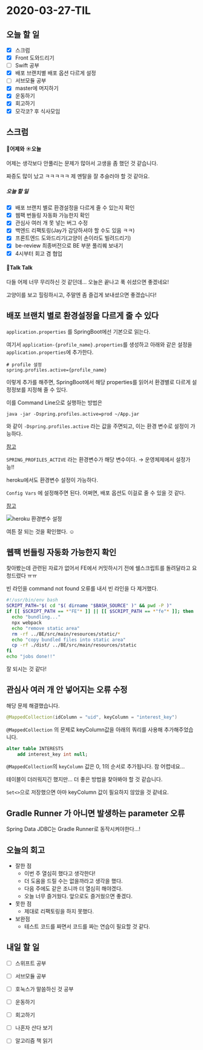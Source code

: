 # 2020-03-27-TIL

## 오늘 할 일

- [x] 스크럼
- [x] Front 도와드리기
- [ ] Swift 공부
- [x] 배포 브랜치별 배포 옵션 다르게 설정
- [ ] 서브모듈 공부
- [x] master에 머지하기
- [x] 운동하기
- [x] 회고하기
- [x] 모각코? 후 식사모임

## 스크럼

#### 🌝어제와 ☀️오늘

어제는 생각보다 안풀리는 문제가 많아서 고생을 좀 했던 것 같습니다.

짜증도 많이 났고 ㅋㅋㅋㅋㅋ 제 멘탈을 잘 추슬러야 할 것 같아요.

##### 오늘 할 일

- [x] 배포 브랜치 별로 환경설정을 다르게 줄 수 있는지 확인
- [x] 웹팩 번들링 자동화 가능한지 확인
- [x] 관심사 여러 개 못 넣는 버그 수정
- [x] 백엔드 리팩토링(Jay가 감당하셔야 할 수도 있음 ㅋㅋ)
- [x] 프론트엔드 도와드리기(고양이 손이라도 빌려드리기)
- [x] be-review 최종버전으로 BE 부분 풀리퀘 보내기
- [x] 4시부터 회고 겸 협업

#### 📢Talk Talk

다들 어제 너무 무리하신 것 같던데... 오늘은 끝나고 푹 쉬셨으면 좋겠네요!

고양이를 보고 힐링하시고, 주말엔 좀 즐겁게 보내셨으면 좋겠습니다!

## 배포 브랜치 별로 환경설정을 다르게 줄 수 있다

`application.properties` 를 SpringBoot에선 기본으로 읽는다.

여기서 `application-{profile_name}.properties`를 생성하고 아래와 같은 설정을 `application.properties`에 추가한다.

```properties
# profile 설정
spring.profiles.active={profile_name}
```

이렇게 추가를 해주면, SpringBoot에서 해당 properties를 읽어서 환경별로 다르게 설정정보를 지정해 줄 수 있다.

이를 Command Line으로 실행하는 방법은 

```shell
java -jar -Dspring.profiles.active=prod ~/App.jar
```

와 같이 `-Dspring.profiles.active` 라는 값을 주면되고, 이는 환경 변수로 설정이 가능하다.

[참고](https://stackoverflow.com/questions/38520638/how-to-set-spring-profile-from-system-variable)

`SPRING_PROFILES_ACTIVE` 라는 환경변수가 해당 변수이다. → 운영체제에서 설정가능!!

heroku에서도 환경변수 설정이 가능하다.

`Config Vars` 에 설정해주면 된다. 어쩌면, 배포 옵션도 이걸로 줄 수 있을 것 같다.

[참고](https://stackoverflow.com/questions/55984799/deploy-spring-boot-app-to-heroku-with-a-particular-application-properties-file/55985144)

![heroku 환경변수 설정](https://i.imgur.com/NKUY5HK.png)

여튼 잘 되는 것을 확인했다. ☺️

## 웹팩 번들링 자동화 가능한지 확인

찾아봤는데 관련된 자료가 없어서 FE에서 커밋하시기 전에 쉘스크립트를 돌려달라고 요청드렸다 ㅠㅠ

빈 라인을 command not found 오류를 내서 빈 라인을 다 제거했다.

```sh
#!/usr/bin/env bash
SCRIPT_PATH="$( cd "$( dirname "$BASH_SOURCE" )" && pwd -P )"
if [[ $SCRIPT_PATH == *"FE"* ]] || [[ $SCRIPT_PATH == *"fe"* ]]; then
  echo "bundling..."
  npx webpack
  echo "remove static area"
  rm -rf ../BE/src/main/resources/static/*
  echo "copy bundled files into static area"
  cp -rf ./dist/ ../BE/src/main/resources/static
fi
echo "jobs done!!"

```

잘 되시는 것 같다!

## 관심사 여러 개 안 넣어지는 오류 수정

해당 문제 해결했습니다.

```java
@MappedCollection(idColumn = "uid", keyColumn = "interest_key")
```

`@MappedCollection` 의 문제로 keyColumn값을 아래의 쿼리를 사용해 추가해주었습니다.

```sql
alter table INTERESTS
    add interest_key int null;
```

`@MappedCollection`의 `keyColumn` 값은 0, 1의 순서로 추가됩니다. 참 어렵네요...

테이블이 더러워지긴 했지만... 더 좋은 방법을 찾아봐야 할 것 같습니다.

`Set<>`으로 저장했으면 아마 keyColumn 값이 필요하지 않았을 것 같네요.

## Gradle Runner 가 아니면 발생하는 parameter 오류

Spring Data JDBC는 Gradle Runner로 동작시켜야한다...!

## 오늘의 회고

- 잘한 점
  - 이번 주 열심히 했다고 생각한다!
  - 더 도움을 드릴 수는 없을까라고 생각을 했다.
  - 다음 주에도 같은 조니까 더 열심히 해야겠다.
  - 오늘 너무 즐거웠다. 앞으로도 즐거웠으면 좋겠다.
- 못한 점
  - 제대로 리팩토링을 하지 못했다.
- 보완점
  - 테스트 코드를 짜면서 코드를 짜는 연습이 필요할 것 같다.

## 내일 할 일

- [ ] 스위프트 공부
- [ ] 서브모듈 공부
- [ ] 호눅스가 말씀하신 것 공부
- [ ] 운동하기
- [ ] 회고하기
- [ ] 나혼자 산다 보기
- [ ] 알고리즘 책 읽기

